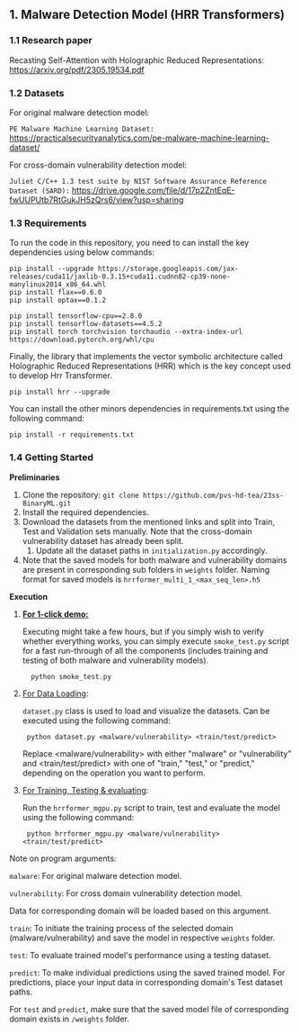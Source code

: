 
## 1. Malware Detection Model (HRR Transformers)

### 1.1 Research paper

Recasting Self-Attention with Holographic Reduced Representations: https://arxiv.org/pdf/2305.19534.pdf

### 1.2 Datasets

For original malware detection model: 

```PE Malware Machine Learning Dataset:``` https://practicalsecurityanalytics.com/pe-malware-machine-learning-dataset/

For cross-domain vulnerability detection model: 

```Juliet C/C++ 1.3 test suite by NIST Software Assurance Reference Dataset (SARD):``` https://drive.google.com/file/d/17p2ZntEqE-fwUUPUtb7RtGukJH5zQrs6/view?usp=sharing

### 1.3 Requirements

To run the code in this repository, you need to can install the key dependencies using below commands:

```
pip install --upgrade https://storage.googleapis.com/jax-releases/cuda11/jaxlib-0.3.15+cuda11.cudnn82-cp39-none-manylinux2014_x86_64.whl
pip install flax==0.6.0
pip install optax==0.1.2
```
```
pip install tensorflow-cpu==2.8.0
pip install tensorflow-datasets==4.5.2
pip install torch torchvision torchaudio --extra-index-url https://download.pytorch.org/whl/cpu
```
Finally, the library that implements the vector symbolic architecture called Holographic Reduced Representations (HRR) which is the key concept used to develop Hrr Transformer.
```
pip install hrr --upgrade
```
You can install the other minors dependencies in requirements.txt using the following command:

```
pip install -r requirements.txt
```

### 1.4 Getting Started

**Preliminaries**
1. Clone the repository: ```git clone https://github.com/pvs-hd-tea/23ss-BinaryML.git```
2. Install the required dependencies.
3. Download the datasets from the mentioned links and split into Train, Test and Validation sets manually. Note that the cross-domain vulnerability dataset has already been split. 
   1. Update all the dataset paths in ```initialization.py``` accordingly.
4. Note that the saved models for both malware and vulnerability domains are present in corresponding sub folders in ```weights``` folder. Naming format for saved models is ```hrrformer_multi_1_<max_seq_len>.h5```

**Execution** 

1. **<ins>For 1-click demo<ins>:**

   Executing might take a few hours, but if you simply wish to verify whether everything works, you can simply execute ```smoke_test.py``` script for a fast run-through of all the components (includes training and testing of both malware and vulnerability models).
       
         python smoke_test.py

2. <ins>For Data Loading</ins>:

    ```dataset.py``` class is used to load and visualize the datasets. Can be executed using the following command:
        
        python dataset.py <malware/vulnerability> <train/test/predict>
    Replace <malware/vulnerability> with either "malware" or "vulnerability" and <train/test/predict> with one of "train," "test," or "predict," depending on the operation you want to perform.


3. <ins>For Training, Testing & evaluating</ins>:

    Run the ```hrrformer_mgpu.py``` script to train, test and evaluate the model using the following command:
   
        python hrrformer_mgpu.py <malware/vulnerability> <train/test/predict>

Note on program arguments:

```malware```: For original malware detection model.

```vulnerability```: For cross domain vulnerability detection model.

Data for corresponding domain will be loaded based on this argument.

```train```: To initiate the training process of the selected domain (malware/vulnerability) and save the model in respective ```weights``` folder.

```test```: To evaluate trained model's performance using a testing dataset.

```predict```: To make individual predictions using the saved trained model. For predictions, place your input data in corresponding domain's Test dataset paths.

For ```test``` and ```predict```, make sure that the saved model file of corresponding domain exists in ```/weights``` folder. 